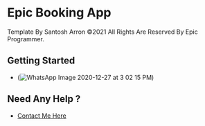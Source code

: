 # Epic Booking App

Template By Santosh Arron ©2021 All Rights Are Reserved By Epic Programmer.

## Getting Started

- (![WhatsApp Image 2020-12-27 at 3 02 15 PM](https://user-images.githubusercontent.com/73644573/103167824-89b93080-4854-11eb-8da3-04897035c7e3.jpeg))

## Need Any Help ?

- [Contact Me Here](https://www.instagram.com/santosh_arron/)
